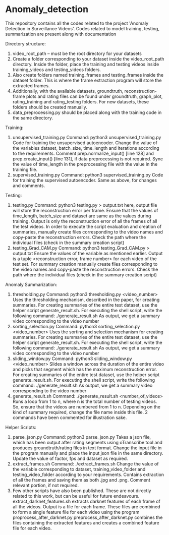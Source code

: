 # Anomaly_detection
This repository contains all the codes related to the project 'Anomaly Detection in Surveillance Videos'. Codes related to model training, testing, summarization are present along with documentation


Directory structure:
1. video_root_path – must be the root directory for your datasets
2. Create a folder corresponding to your dataset inside the video_root_path directory. Inside the folder, place the training and testing videos inside training_videos and testing_videos folders. 
3. Also create folders named training_frames and testing_frames inside the dataset folder. This is where the frame extraction program will store the extracted frames.
4. Additionally, with the available datasets, groundtruth, reconstruction-frame plots and rating files can be found under groundtruth, graph_plot, rating_training and rating_testing folders. For new datasets, these folders should be created manually.
5. data_preprocessing.py should be placed along with the training code in the same directory.



Training:
1. unsupervised_training.py 
Command: python3 unsupervised_training.py
Code for training the unsupervised autoencoder. 
Change the value of the variables dataset, batch_size, time_length and iterations according to the requirements. 
Comment prep.normalize_input() [line 128] and prep.create_input() [line 131], if data preprocessing is not required. Sync the value of time_length in the preprocessing file with the value in the training file.
2. supervised_training.py
Command: python3 supervised_training.py
Code for training the supervised autoencoder.
Same as above, for changes and comments.



Testing:
1. testing.py
Command: python3 testing.py > output.txt
here, output file will store the reconstruction error per frame.
Ensure that the values of time_length, batch_size and dataset are same as the values during training.
Output is only the reconstruction error of all the frames of all the test videos. In order to execute the script evaluation and creation of summaries, manually create files corresponding to the video names and copy-paste the reconstruction errors. Check the path where the individual files (check in the summary creation script)
2. testing_Grad_CAM.py
Command: python3 testing_Grad_CAM.py > output.txt
Ensure the values of the variable as mentioned earlier.
Output is a tuple <reconstruction error, frame number> for each video of the test set. For summary creation manually create files corresponding to the video names and copy-paste the reconstruction errors. Check the path where the individual files (check in the summary creation script)



Anomaly Summarization:
1. thresholding.py
Command: python3 thresholding.py <video_number>
Uses the thresholding mechanism, described in the paper, for creating summaries.
For creating summaries of the entire test dataset, use the helper script generate_result.sh. For executing the shell script, write the following command:
./generate_result.sh <number of the last video>
As output, we get a summary video corresponding to the video number
2. sorting_selection.py
Command: python3 sorting_selection.py <video_number>
Uses the sorting and selection mechanism for creating summaries.
For creating summaries of the entire test dataset, use the helper script generate_result.sh. For executing the shell script, write the following command:
./generate_result.sh <number of the last video>
As output, we get a summary video corresponding to the video number
3. sliding_window.py
Command: python3 sliding_window.py <video_number>
Slides a window across the duration of the entire video and picks that segment which has the maximum reconstruction error.
For creating summaries of the entire test dataset, use the helper script generate_result.sh. For executing the shell script, write the following command:
./generate_result.sh <number of the last video>
As output, we get a summary video corresponding to the video number
4. generate_result.sh
Command: ./generate_result.sh <number_of_videos>
Runs a loop from 1 to n, where n is the total number of testing videos. So, ensure that the videos are numbered from 1 to n. 
Depending on the kind of summary required, change the file name inside this file. 2 commands have been commented for illustration sake.
 

Helper Scripts:
1. parse_json.py
Command: python3 parse_json.py
Takes a json file, which has been output after rating segments using oTranscribe tool and produces groundtruth/rating files in text format.
Change the input file in the program manually and place the input json file in the same directory. 
Update the value of factor, fps and dataset as required.
2. extract_frames.sh
Command: ./extract_frames.sh
Change the value of the variable corresponding to dataset, training_video_folder and testing_video_folder according to your requirements.
Contains extraction of all the frames and saving them as both .jpg and .png. Comment relevant portion, if not required.
3. Few other scripts have also been published. These are not directly related to this work, but can be useful for future endeavours. 
extract_darknet_features.sh extracts darknet features of each frame of all the videos. Output is a file for each frame. These files are combined to form a single feature file for each video using the program proprocess_after_darknet.py
preprocess_after_darknet.py combines the files containing the extracted features and creates a combined feature file for each video. 
